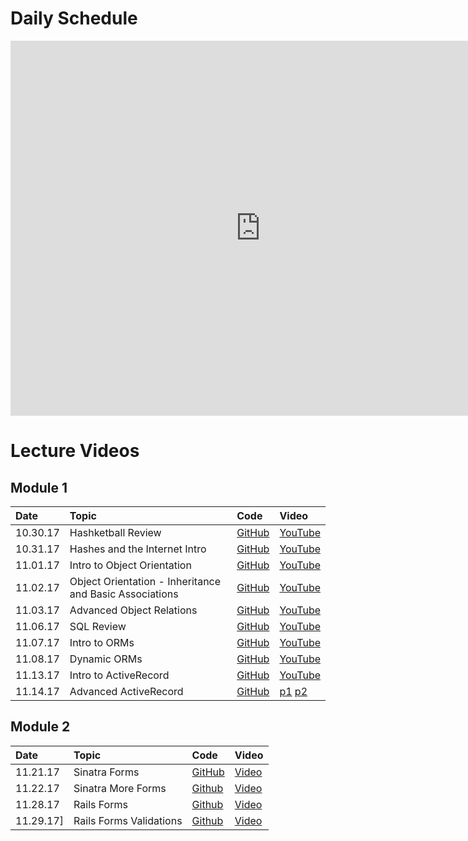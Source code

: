 # Daily Schedule

<iframe src="https://calendar.google.com/calendar/embed?showTitle=0&amp;showDate=0&amp;showPrint=0&amp;showTabs=0&amp;showCalendars=0&amp;showTz=0&amp;mode=WEEK&amp;height=600&amp;wkst=1&amp;bgcolor=%23FFFFFF&amp;src=flatironschool.com_pp1m6pli1fohlls1v3elke0moc%40group.calendar.google.com&amp;color=%23B1440E&amp;ctz=America%2FNew_York" style="border-width:0" width="800" height="600" frameborder="0" scrolling="no"></iframe>

<h1>Lecture Videos</h1>

## Module 1
|Date|Topic|Code|Video|
|:--|:--|:--|:--|
|10.30.17|Hashketball Review|[GitHub](https://github.com/learn-co-students/web-103017/tree/master/01_hashketball_review)|[YouTube](https://youtu.be/6X_as5yvRWc)|
|10.31.17|Hashes and the Internet Intro|[GitHub](https://github.com/learn-co-students/web-103017/tree/master/02_hashes_and_the_internet)|[YouTube](https://youtu.be/jRCvgiH3-7I)|
|11.01.17|Intro to Object Orientation|[GitHub](https://github.com/learn-co-students/web-103017/tree/master/03_intro_to_oo)|[YouTube](https://youtu.be/6DTL0ITOQjs)|
|11.02.17|Object Orientation - Inheritance and Basic Associations|[GitHub](https://github.com/learn-co-students/web-103017/tree/master/04_intro_object_relations)|[YouTube](https://youtu.be/6h7y6DyCxJU)|
|11.03.17|Advanced Object Relations|[GitHub](https://github.com/learn-co-students/web-103017/tree/master/05_advanced_object_relations)|[YouTube](https://youtu.be/7WW_Hdhnqoc)|
|11.06.17|SQL Review|[GitHub](https://github.com/learn-co-students/web-103017/tree/master/06_sql_review)|[YouTube](https://youtu.be/aDA-yRmYorI)|
|11.07.17|Intro to ORMs|[GitHub](https://github.com/learn-co-students/web-103017/tree/master/07_intro_to_orms)|[YouTube](https://youtu.be/LsRmk6OK-QU)|
|11.08.17|Dynamic ORMs|[GitHub](https://github.com/learn-co-students/web-103017/tree/master/08_dynamic_orms)|[YouTube](https://youtu.be/ANV1Ghh7dDA)|
|11.13.17|Intro to ActiveRecord|[GitHub](https://github.com/learn-co-students/web-103017/tree/master/09_active_record)|[YouTube](https://youtu.be/ak58iW4S330)|
|11.14.17|Advanced ActiveRecord|[GitHub](https://github.com/learn-co-students/web-103017/tree/master/10_advanced_active_record)|[p1](https://youtu.be/2nGp9i6FPBA) [p2](https://youtu.be/RYYdlXabIdY)|



## Module 2
|Date|Topic|Code|Video|
|:--|:--|:--|:--|
|11.21.17|Sinatra Forms|[GitHub](https://github.com/learn-co-students/web-103017/tree/master/12_sinatra_mvc)|[Video](https://youtu.be/EgGRanUjMkU)
|11.22.17|Sinatra More Forms |[Github](https://github.com/learn-co-students/web-103017/tree/form-nested/12_sinatra_mvc)|[Video](https://youtu.be/eVy6lYDl2Fc)
|11.28.17|Rails Forms |[Github](https://github.com/learn-co-students/web-103017/tree/master/13_rails_forms/lastfm-clone)|[Video](https://youtu.be/8ehtBhXZ8VI)
|11.29.17]| Rails Forms Validations | [Github](https://github.com/learn-co-students/web-103017/tree/master/13_rails_forms/docoffice) | [Video](https://youtu.be/73fjjOpH6uM)

